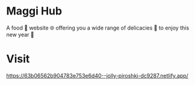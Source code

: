 # Maggi Hub
A food 🍱 website 🌐 offering you a wide range of delicacies 🍡 to enjoy this new year 🎉
# Visit
https://63b06562b904783e753e6d40--jolly-piroshki-dc9287.netlify.app/
